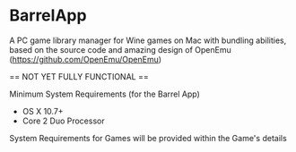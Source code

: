 BarrelApp
=========

A PC game library manager for Wine games on Mac with bundling abilities, based on the source code and amazing
design of OpenEmu (https://github.com/OpenEmu/OpenEmu)

== NOT YET FULLY FUNCTIONAL ==

Minimum System Requirements (for the Barrel App)
- OS X 10.7+
- Core 2 Duo Processor

System Requirements for Games will be provided within the Game's details 
